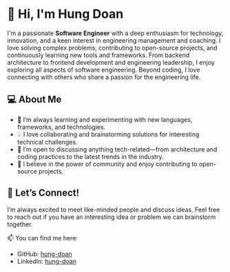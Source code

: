 # 👋 Hi, I'm Hung Doan

I'm a passionate **Software Engineer** with a deep enthusiasm for technology, innovation, and a keen interest in engineering management and coaching. I love solving complex problems, contributing to open-source projects, and continuously learning new tools and frameworks. From backend architecture to frontend development and engineering leadership, I enjoy exploring all aspects of software engineering. Beyond coding, I love connecting with others who share a passion for the engineering life.

## 💻 About Me
- 🌱 I’m always learning and experimenting with new languages, frameworks, and technologies.
- 💡 I love collaborating and brainstorming solutions for interesting technical challenges.
- 💬 I’m open to discussing anything tech-related—from architecture and coding practices to the latest trends in the industry.
- 🤝 I believe in the power of community and enjoy contributing to open-source projects.

## 🚀 Let’s Connect!
I’m always excited to meet like-minded people and discuss ideas. Feel free to reach out if you have an interesting idea or problem we can brainstorm together.

📫 You can find me here:
- GitHub: [hung-doan](https://github.com/hung-doan/)
- LinkedIn: [hung-doan](https://www.linkedin.com/in/hung-doan/)
